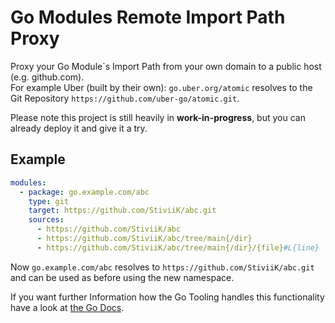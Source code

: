 # Go Modules Remote Import Path Proxy
Proxy your Go Module\`s Import Path from your own domain to a public host (e.g. github.com).   
For example Uber (built by their own): `go.uber.org/atomic` resolves to the Git Repository `https://github.com/uber-go/atomic.git`.   

Please note this project is still heavily in **work-in-progress**, but you can already deploy it and give it a try.

## Example
```yaml
modules:
  - package: go.example.com/abc
    type: git
    target: https://github.com/StiviiK/abc.git
    sources:
      - https://github.com/StiviiK/abc
      - https://github.com/StiviiK/abc/tree/main{/dir}
      - https://github.com/StiviiK/abc/tree/main{/dir}/{file}#L{line}
```
Now `go.example.com/abc` resolves to `https://github.com/StiviiK/abc.git` and can be used as before using the new namespace.

If you want further Information how the Go Tooling handles this functionality have a look at [the Go Docs](https://pkg.go.dev/cmd/go#hdr-Remote_import_paths).
